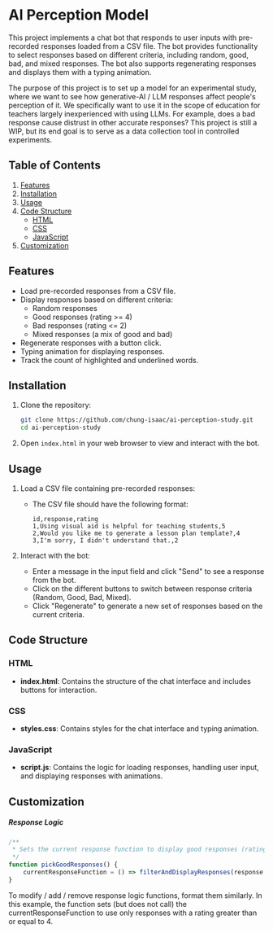 # AI Perception Model

This project implements a chat bot that responds to user inputs with pre-recorded responses loaded from a CSV file. The bot provides functionality to select responses based on different criteria, including random, good, bad, and mixed responses. The bot also supports regenerating responses and displays them with a typing animation.

The purpose of this project is to set up a model for an experimental study, where we want to see how generative-AI / LLM responses affect people's perception of it. We specifically want to use it in the scope of education for teachers largely inexperienced with using LLMs. For example, does a bad response cause distrust in other accurate responses? This project is still a WIP, but its end goal is to serve as a data collection tool in controlled experiments.

## Table of Contents

1. [Features](#features)
2. [Installation](#installation)
3. [Usage](#usage)
4. [Code Structure](#code-structure)
    - [HTML](#html)
    - [CSS](#css)
    - [JavaScript](#javascript)
5. [Customization](#customization)

## Features

- Load pre-recorded responses from a CSV file.
- Display responses based on different criteria:
  - Random responses
  - Good responses (rating >= 4)
  - Bad responses (rating <= 2)
  - Mixed responses (a mix of good and bad)
- Regenerate responses with a button click.
- Typing animation for displaying responses.
- Track the count of highlighted and underlined words.

## Installation

1. Clone the repository:
    ```bash
    git clone https://github.com/chung-isaac/ai-perception-study.git
    cd ai-perception-study
    ```

2. Open `index.html` in your web browser to view and interact with the bot.

## Usage

1. Load a CSV file containing pre-recorded responses:
    - The CSV file should have the following format:
      ```csv
      id,response,rating
      1,Using visual aid is helpful for teaching students,5
      2,Would you like me to generate a lesson plan template?,4
      3,I'm sorry, I didn't understand that.,2
      ```

2. Interact with the bot:
    - Enter a message in the input field and click "Send" to see a response from the bot.
    - Click on the different buttons to switch between response criteria (Random, Good, Bad, Mixed).
    - Click "Regenerate" to generate a new set of responses based on the current criteria.

## Code Structure

### HTML

- **index.html**: Contains the structure of the chat interface and includes buttons for interaction.

### CSS

- **styles.css**: Contains styles for the chat interface and typing animation.

### JavaScript

- **script.js**: Contains the logic for loading responses, handling user input, and displaying responses with animations.

## Customization

##### Response Logic
```javascript
/**
 * Sets the current response function to display good responses (rating >= 4).
 */
function pickGoodResponses() {
    currentResponseFunction = () => filterAndDisplayResponses(response => response.rating >= 4);
}
```
To modify / add / remove response logic functions, format them similarly. In this example, the function sets (but does not call) the currentResponseFunction to use only responses with a rating greater than or equal to 4.
